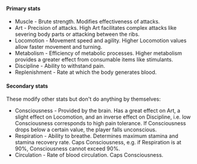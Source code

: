 #### Primary stats
- Muscle - Brute strength. Modifies effectiveness of attacks.
- Art - Precision of attacks. High Art facilitates complex attacks like severing body parts or attacking between the ribs.
- Locomotion - Movement speed and agility. Higher Locomotion values allow faster movement and turning.
- Metabolism - Efficiency of metabolic processes. Higher metabolism provides a greater effect from consumable items like stimulants.
- Discipline - Ability to withstand pain.
- Replenishment - Rate at which the body generates blood.
#### Secondary stats
These modify other stats but don't do anything by themselves:
- Consciousness - Provided by the brain. Has a great effect on Art, a slight effect on Locomotion, and an inverse effect on Discipline, i.e. low Consciousness corresponds to high pain tolerance. If Consciousness drops below a certain value, the player falls unconscious.
- Respiration - Ability to breathe. Determines maximum stamina and stamina recovery rate. Caps Consciousness, e.g. if Respiration is at 90%, Consciousness cannot exceed 90%.
- Circulation - Rate of blood circulation. Caps Consciousness.